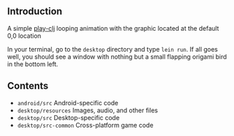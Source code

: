 ## Introduction

A simple [play-clj](https://github.com/oakes/play-clj) looping animation with the graphic located at the default 0,0 location

In your terminal, go to the `desktop` directory and type `lein run`. If all goes well, you should see a window with nothing but a small flapping origami bird in the bottom left.

## Contents

* `android/src` Android-specific code
* `desktop/resources` Images, audio, and other files
* `desktop/src` Desktop-specific code
* `desktop/src-common` Cross-platform game code
